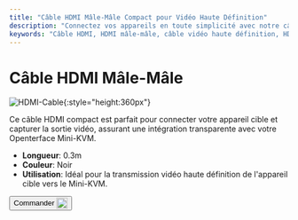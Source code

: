 ```yaml
---
title: "Câble HDMI Mâle-Mâle Compact pour Vidéo Haute Définition"
description: "Connectez vos appareils en toute simplicité avec notre câble HDMI mâle-mâle compact, parfait pour la transmission vidéo haute définition."
keywords: "Câble HDMI, HDMI mâle-mâle, câble vidéo haute définition, HDMI compact"
---
```


# Câble HDMI Mâle-Mâle

![HDMI-Cable](https://assets.openterface.com/images/product/part/OP-03-CABLE30-HDMI.jpg){:style="height:360px"}

Ce câble HDMI compact est parfait pour connecter votre appareil cible et capturer la sortie vidéo, assurant une intégration transparente avec votre Openterface Mini-KVM.

- **Longueur**: 0.3m
- **Couleur**: Noir
- **Utilisation**: Idéal pour la transmission vidéo haute définition de l'appareil cible vers le Mini-KVM.

<button class="md-button" onclick="window.location.href='https://shop.techxartisan.com/products/hdmi-male-to-male-cable'"> Commander <img src="https://assets.openterface.com/images/trademark/txa.svg" alt="TxA Shop" style="vertical-align: middle; height: 20px;"></button>